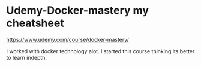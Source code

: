 # Udemy-Docker-mastery my cheatsheet
https://www.udemy.com/course/docker-mastery/


I worked with docker technology alot. I started this course thinking its better to learn indepth.
